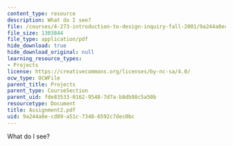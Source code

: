 ```yaml
---
content_type: resource
description: What do I see?
file: /courses/4-273-introduction-to-design-inquiry-fall-2001/9a244a8ecd89a51c73486592c7dec0bc_Assignment2.pdf
file_size: 1303844
file_type: application/pdf
hide_download: true
hide_download_original: null
learning_resource_types:
- Projects
license: https://creativecommons.org/licenses/by-nc-sa/4.0/
ocw_type: OCWFile
parent_title: Projects
parent_type: CourseSection
parent_uid: fde83533-0162-9548-7d7a-b8db98c5a50b
resourcetype: Document
title: Assignment2.pdf
uid: 9a244a8e-cd89-a51c-7348-6592c7dec0bc
---
```

What do I see?